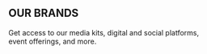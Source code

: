 ## OUR BRANDS

Get access to our media kits, digital and social platforms, <br>event offerings, and more.
